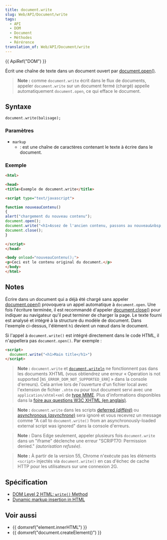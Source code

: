 ```yaml
---
title: document.write
slug: Web/API/Document/write
tags:
  - API
  - DOM
  - Document
  - Méthodes
  - Rérérence
translation_of: Web/API/Document/write
---
```

{{ ApiRef("DOM") }}

Écrit une chaîne de texte dans un document ouvert par [document.open()](/fr/docs/Web/API/Document/open).

> **Note :** comme `document.write` écrit dans le flux de documents, appeler `document.write` sur un document fermé (chargé) appelle automatiquement `document.open`, ce qui efface le document.

## Syntaxe

    document.write(balisage);

### Paramètres

- `markup`
  - : est une chaîne de caractères contenant le texte à écrire dans le document.

### Exemple

```html
<html>

<head>
<title>Exemple de document.write</title>

<script type="text/javascript">

function nouveauContenu()
{
alert("chargement du nouveau contenu");
document.open();
document.write("<h1>Assez de l'ancien contenu, passons au nouveau&nbsp;!</h1>");
document.close();
}

</script>
</head>

<body onload="nouveauContenu();">
<p>Ceci est le contenu original du document.</p>
</body>
</html>
```

## Notes

Écrire dans un document qui a déjà été chargé sans appeler [document.open()](/fr/docs/Web/API/Document/open) provoquera un appel automatique à `document.open`. Une fois l'écriture terminée, il est recommandé d'appeler [document.close()](/fr/docs/Web/API/Document/close) pour indiquer au navigateur qu'il peut terminer de charger la page. Le texte fourni est analysé et intégré à la structure du modèle de document. Dans l'exemple ci-dessus, l'élément `h1` devient un nœud dans le document.

Si l'appel à `document.write()` est intégré directement dans le code HTML, il n'appellera pas `document.open()`. Par exemple&nbsp;:

```html
<script>
  document.write("<h1>Main title</h1>")
</script>
```

> **Note :** `document.write` et [`document.writeln`](/fr/docs/Web/API/Document/writeln) ne fonctionnent pas dans les documents XHTML (vous obtiendrez une erreur «&nbsp;Operation is not supported \[`NS_ERROR_DOM_NOT_SUPPORTED_ERR`]&nbsp;» dans la console d'erreurs). Cela arrive lors de l'ouverture d'un fichier local avec l'extension de fichier `.xhtm` ou pour tout document servi avec une `application/xhtml+xml` de [type MIME](/fr/docs/Glossary/MIME_type). Plus d'informations disponibles dans la [foire aux questions W3C XHTML (en anglais)](https://www.w3.org/MarkUp/2004/xhtml-faq#docwrite).

> **Note :** `document.write` dans les scripts [deferred (_différé_)](/en-US/docs/Web/HTML/Element/script#attr-defer) ou [asynchronous (_asynchrone_)](/en-US/docs/Web/HTML/Element/script#attr-async) sera ignoré et vous recevrez un message comme  "A call to `document.write()` from an asynchronously-loaded external script was ignored" dans la console d'erreurs.

> **Note :** Dans Edge seulement, appeler plusieurs fois `document.write` dans un "iframe" déclenche une erreur "SCRIPT70: Permission denied." _(autorisation refusée)_.

> **Note :** À partir de la version 55, Chrome n'exécute pas les éléments `<script>` injectés via `document.write()` en cas d'échec de cache HTTP pour les utilisateurs sur une connexion 2G.

## Spécification

- [DOM Level 2 HTML: `write()` Method](http://www.w3.org/TR/DOM-Level-2-HTML/html.html#ID-75233634)
- [Dynamic markup insertion in HTML](http://www.w3.org/TR/2011/WD-html5-author-20110705/apis-in-html-documents.html#dynamic-markup-insertion)

## Voir aussi

- {{ domxref("element.innerHTML") }}
- {{ domxref("document.createElement()") }}
